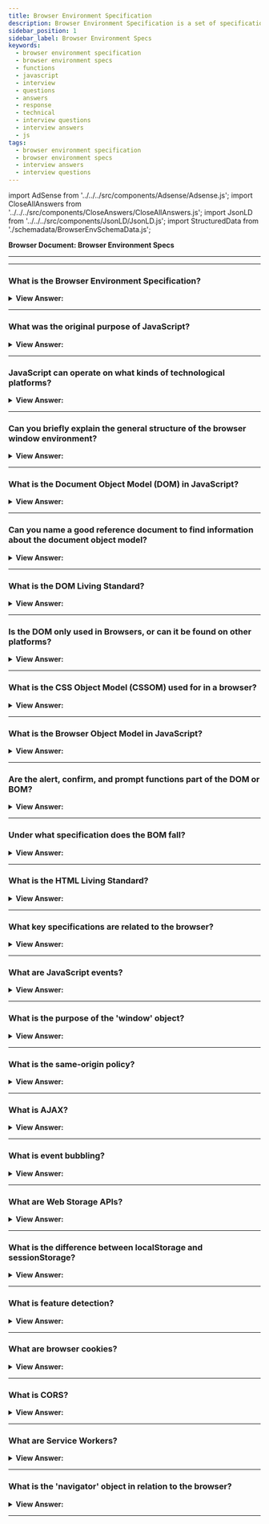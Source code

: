 ```yaml
---
title: Browser Environment Specification
description: Browser Environment Specification is a set of specifications that describe the environment in which a web browser runs. - JavaScript Interview Questions
sidebar_position: 1
sidebar_label: Browser Environment Specs
keywords:
  - browser environment specification
  - browser environment specs
  - functions
  - javascript
  - interview
  - questions
  - answers
  - response
  - technical
  - interview questions
  - interview answers
  - js
tags:
  - browser environment specification
  - browser environment specs
  - interview answers
  - interview questions
---
```


import AdSense from '../../../src/components/Adsense/Adsense.js';
import CloseAllAnswers from '../../../src/components/CloseAnswers/CloseAllAnswers.js';
import JsonLD from '../../../src/components/JsonLD/JsonLD.js';
import StructuredData from './schemadata/BrowserEnvSchemaData.js';

<JsonLD data={StructuredData} />

<head>
  <title>Browser Environment Specification | HelloJavaScript.info</title>
</head>

**Browser Document: Browser Environment Specs**

---

<AdSense />

---

<CloseAllAnswers />

### What is the Browser Environment Specification?

<details>
  <summary><strong>View Answer:</strong></summary>
  <div>
  <div><strong>Interview Response:</strong> It's a set of standards defining how JavaScript interacts with web browsers, including the DOM, events, and communication with servers via AJAX.
</div>
  </div>
</details>

---

### What was the original purpose of JavaScript?

<details>
  <summary><strong>View Answer:</strong></summary>
  <div>
  <div><strong>Interview Response:</strong> The original purpose of JavaScript was to add interactivity and dynamic content to web pages, enabling user interactions, form validation, and manipulation of HTML elements in the browser environment.
</div>
  </div>
</details>

---

### JavaScript can operate on what kinds of technological platforms?

<details>
  <summary><strong>View Answer:</strong></summary>
  <div>
  <div><strong>Interview Response:</strong> JavaScript operates on various platforms, including web browsers, server-side with Node.js, desktop and mobile applications using frameworks like Electron and React Native, and even IoT devices through specialized libraries.
</div><br/>
  <div><strong>Technical Response:</strong> The JavaScript language can run on a browser, or a webserver or another host, even a “smart” coffee machine, if it can run JavaScript. Each of them provides platform-specific functionality. The JavaScript specification calls that a host environment. A host environment provides its own objects and functions additional to the language core. Web browsers give a means to control web pages. Node.js provides server-side features, and so on.
</div>
  </div>
</details>

---

### Can you briefly explain the general structure of the browser window environment?

<details>
  <summary><strong>View Answer:</strong></summary>
  <div>
  <div><strong>Interview Response:</strong> A browser at its root consists of a window (root object), DOM, BOM, and the JavaScript Object. The DOM is the document object model, and the BOM is the browser object model. JavaScript is the language used to interact with the window, DOM, and BOM.
</div>
  </div>
</details>

---

### What is the Document Object Model (DOM) in JavaScript?

<details>
  <summary><strong>View Answer:</strong></summary>
  <div>
  <div><strong>Interview Response:</strong> The DOM is a tree-like structure representing an HTML document, allowing scripts to manipulate the content, structure, and styles of a webpage. The Document Object Model, or DOM, represents all page content as editable objects.  The principal "entry point" to the page is the document object, and we may use it to edit or create anything on the website.
</div><br />
  <div><strong className="codeExample">Code Example:</strong><br /><br />

  <div></div>

```js
// change the background color to red
document.body.style.background = 'red';

// change it back after 1 second
setTimeout(() => (document.body.style.background = ''), 1000);
```

  </div>
  </div>
</details>

---

### Can you name a good reference document to find information about the document object model?

<details>
  <summary><strong>View Answer:</strong></summary>
  <div>
  <div><strong>Interview Response:</strong> Two good reference documents used to reference information about the DOM include the MDN Web Docs and the DOM Living Standard. The DOM Living Standard provides you with detailed information about the specification, and the MDN is a detailed guide expressed in an easy way to learn.
</div>
  </div>
</details>

---

### What is the DOM Living Standard?

<details>
  <summary><strong>View Answer:</strong></summary>
  <div>
  <div><strong>Interview Response:</strong> The DOM Living Standard is a constantly evolving specification that defines the structure, behavior, and APIs of the Document Object Model, ensuring cross-browser consistency and addressing modern web development requirements.
</div>
  </div>
</details>

---

### Is the DOM only used in Browsers, or can it be found on other platforms?

<details>
  <summary><strong>View Answer:</strong></summary>
  <div>
  <div><strong>Interview Response:</strong> While the DOM is primarily used in browsers, it can also be found on other platforms, such as server-side environments like Node.js, using libraries like JSDOM to simulate browser-like DOM interactions.
</div>
  </div>
</details>

---

### What is the CSS Object Model (CSSOM) used for in a browser?

<details>
  <summary><strong>View Answer:</strong></summary>
  <div>
  <div><strong>Interview Response:</strong> The CSS Object Model (CSSOM) is a browser API that represents stylesheets, allowing JavaScript to interact with and manipulate CSS rules and styles applied to HTML elements.
  </div><br />
  <div><strong>Technical Response:</strong> The CSS Object Model is a set of APIs that allow JavaScript to manipulate CSS. It is similar to the DOM, but for CSS rather than HTML. It enables users to view and alter CSS styles in real-time. It is independent of the DOM, yet they collaborate when we change the document's style rules. CSSOM, on the other hand, is rarely a necessity in reality.
  </div>
  </div>
</details>

---

### What is the Browser Object Model in JavaScript?

<details>
  <summary><strong>View Answer:</strong></summary>
  <div>
  <div><strong>Interview Response:</strong> The Browser Object Model (BOM) in JavaScript represents browser components, such as 'window', 'navigator', and 'location', enabling developers to interact with the browser environment and its properties.</div><br />
  <div><strong>Technical Response:</strong> The Browser Object Model (BOM) represents additional objects provided by the browser (host environment) for working with everything except the document.<br /><br />
  <strong>For Example:</strong><br /><br />
  <ol>
    <li>The navigator object gives context about the browser and the operating system. There are various characteristics, but the navigator and location are the most well-known. userAgent tells us about the current browser, and navigator.platform tells us about the platform (which varies depending on whether it's Windows, Linux, or Mac).</li>
    <li>We can read the current URL and redirect the browser to a new URL using the location object.</li>
  </ol>
  </div><br />
  <div><strong className="codeExample">Code Example:</strong> Here’s how we can use the location object<br /><br />

  <div></div>

```js
// Here’s how we can use the location object:
console.log(location.href); // shows current URL

if (confirm('Go to Wikipedia?')) {
  location.href = 'https://wikipedia.org'; // redirect the browser to another URL
}
```

  </div>
  </div>
</details>

---

### Are the alert, confirm, and prompt functions part of the DOM or BOM?

<details>
  <summary><strong>View Answer:</strong></summary>
  <div>
  <div><strong>Interview Response:</strong> The alert, confirm, and prompt functions are part of the Browser Object Model (BOM), specifically the 'window' object, and are used for displaying simple dialogs to interact with users.
</div>
  </div>
</details>

---

### Under what specification does the BOM fall?

<details>
  <summary><strong>View Answer:</strong></summary>
  <div>
  <div><strong>Interview Response:</strong> The BOM falls under the HTML Living Standard specification, which defines the browser environment, including the 'window', 'navigator', and other related objects, in addition to the DOM and HTML elements.</div><br />
  <div><strong>Technical Response:</strong> The BOM is part of the HTML standard. Yes, you read that correctly. The HTML standard, available at https://html.spec.whatwg.org, encompasses more than just the "HTML language" (tags, attributes) and a slew of objects, methods, and browser-specific DOM extensions. That's "HTML in broad strokes." Additionally, certain parts have supplementary specifications given at https://spec.whatwg.org.
  </div>
  </div>
</details>

---

### What is the HTML Living Standard?

<details>
  <summary><strong>View Answer:</strong></summary>
  <div>
  <div><strong>Interview Response:</strong> The HTML Living Standard is an evolving specification that defines HTML, DOM, and browser-related APIs, ensuring consistent behavior across browsers and addressing modern web development needs.
  </div>
  </div>
</details>

---

### What key specifications are related to the browser?

<details>
  <summary><strong>View Answer:</strong></summary>
  <div>
  <div><strong>Interview Response:</strong> Key manuals related to the browser are the HTML Living Standard, Document Object Model (DOM) specification, CSS Object Model (CSSOM), JavaScript ECMAScript specification, and Web API interfaces documentation.<br /><br />
  <ol>
      <li>HTML Living Standard: Covers HTML, DOM, and browser-related APIs.</li>
      <li>CSS Specifications: Defines the behavior and styling of CSS, including CSSOM.</li>
      <li>ECMAScript (JavaScript): Specifies the core JavaScript language features.</li>
      <li>Web APIs: Defines additional APIs for web development, like Fetch, Web Storage, and Web Workers.</li>
      <li>WebRTC: Covers real-time communication between browsers.</li>
      <li>WebAssembly: Describes a binary instruction format for secure and efficient code execution in web browsers.</li>
  </ol>
  </div>
  </div>
</details>

---

### What are JavaScript events?

<details>
  <summary><strong>View Answer:</strong></summary>
  <div>
  <div><strong>Interview Response:</strong> Events are actions or occurrences, like clicks or keypresses, that trigger functions or event listeners to execute code in response to user interactions.
  </div>
  </div>
</details>

---

### What is the purpose of the 'window' object?

<details>
  <summary><strong>View Answer:</strong></summary>
  <div>
  <div><strong>Interview Response:</strong> The <strong>window</strong> object represents the browser window and provides properties, methods, and events for interacting with the global environment and document content.<br />
  </div>
  </div>
</details>

---

### What is the same-origin policy?

<details>
  <summary><strong>View Answer:</strong></summary>
  <div>
  <div><strong>Interview Response:</strong> The same-origin policy (SOP) is a crucial concept in the web application security model. Under this policy, a web browser permits scripts contained in a first web page to access data in a second web page, but only if both web pages have the same origin. An origin is defined as a combination of URI scheme (also known as protocol, such as HTTP or HTTPS), host name (domain), and port number.
  </div>
  </div>
</details>

---

### What is AJAX?

<details>
  <summary><strong>View Answer:</strong></summary>
  <div>
  <div><strong>Interview Response:</strong> AJAX stands for Asynchronous JavaScript and XML. It is a set of web development techniques that uses various web technologies together on the client side to create asynchronous web applications.
  </div><br />
  <div><strong className="codeExample">Code Example:</strong><br /><br />

  <div></div>

```js
fetch('https://api.example.com/data', {
  method: 'GET', // or 'POST'
  headers: {
    'Content-Type': 'application/json',
    // 'Authorization': 'Bearer your-token(optional)'
  }
})
.then(response => response.json()) // parse the response as JSON
.then(data => console.log(data)) // Here's where you handle the result
.catch(error => console.error('Error:', error)); // Handle any errors
```

  </div>
  </div>
</details>

---

### What is event bubbling?

<details>
  <summary><strong>View Answer:</strong></summary>
  <div>
  <div><strong>Interview Response:</strong> Event bubbling is the propagation of an event from a child to parent elements in the DOM tree, triggering event listeners on each element along the way.
  </div><br />
  <div><strong>Technical Response:</strong> Event bubbling is a type of event propagation in the HTML DOM API when an event occurs in an element inside another element, and both elements have registered a handle for that event. The event propagation mode determines the order in which elements receive the event. With bubbling, the event is first captured and handled by the innermost element and then propagated to outer elements. In other words, it starts from the element that triggered the event, and then bubbles up to its parents, and its parents' parents, and so on, until it reaches the root element, typically the document object or the window.
  </div><br />
  <div><strong className="codeExample">Code Example:</strong><br /><br />

  <div></div>

```html
<div id="parent">
  Parent
  <div id="child">
    Child
  </div>
</div>
```

And this JavaScript:

```javascript
document.getElementById('parent').addEventListener('click', () => console.log('parent clicked'));
document.getElementById('child').addEventListener('click', () => console.log('child clicked'));
```

If you click on the element with id "child", you'll see both "child clicked" and "parent clicked" logged to the console, because the click event starts at the child, then bubbles up to the parent.

Sometimes, you might not want an event to bubble. In such cases, you can use `event.stopPropagation()` in the event handler to prevent further propagation. For instance, modifying the child's click event listener like so would stop the event from bubbling up to the parent:

```javascript
document.getElementById('child').addEventListener('click', (event) => {
  console.log('child clicked');
  event.stopPropagation();
});
```

With this change, if you click on the "child" element, only "child clicked" will be logged. The "parent clicked" will not be logged, because the event's propagation is stopped at the child.

  </div>
  </div>
</details>

---

### What are Web Storage APIs?

<details>
  <summary><strong>View Answer:</strong></summary>
  <div>
  <div><strong>Interview Response:</strong> Web Storage APIs (localStorage and sessionStorage) are used to store key-value pairs in the browser, providing a simple way to persist data across page reloads and sessions.
  </div><br />
  <div><strong className="codeExample">Code Example:</strong><br /><br />

  <div></div>

```js
// Store data
localStorage.setItem('key', 'value');

// Get data
let data = localStorage.getItem('key');

// Remove data
localStorage.removeItem('key');

// Clear all data
localStorage.clear();
```

It's important to note that while Web Storage is useful for storing smaller amounts of data, it's not intended to be a replacement for a database. It's also worth noting that these APIs are synchronous and can cause performance issues if you're trying to store larger amounts of data.

---

:::note
As of March 2023, for larger amounts of data, IndexedDB is a good choice. IndexedDB is a low-level API for client-side storage of significant amounts of structured data, including files/blobs.
:::

  </div>
  </div>
</details>

---

### What is the difference between localStorage and sessionStorage?

<details>
  <summary><strong>View Answer:</strong></summary>
  <div>
  <div><strong>Interview Response:</strong> localStorage stores data with no expiration, while sessionStorage stores data for the duration of the page session, deleting the data when the browser is closed.
  </div>
  </div>
</details>

---

### What is feature detection?

<details>
  <summary><strong>View Answer:</strong></summary>
  <div>
  <div><strong>Interview Response:</strong> Feature detection is a technique used to identify browser capabilities, allowing developers to provide fallback solutions or enhancements for unsupported or partially supported features.
  </div><br />
  <div><strong className="codeExample">Code Example:</strong><br /><br />

  <div></div>

Let's say you want to use localStorage, but you want to make sure the browser supports it first. Here's how you might do that:

```js
if (typeof(Storage) !== "undefined") {
    // Code for localStorage/sessionStorage.
} else {
    // Sorry, no web storage support..
}
```

Similarly, you can use feature detection for checking other HTML5 features like Geolocation, Audio, Video, Canvas, etc. For example:

```js
if ("geolocation" in navigator) {
  /* geolocation is available */
} else {
  /* geolocation IS NOT available */
}
```

---

:::tip
Modernizr is a JavaScript library that automates this process for many features, allowing you to test for support with a simple conditional statement.
:::

Please **note** that feature detection doesn't tell you what browser or version the user is using, it only tells you whether a particular feature is available or not.

  </div>
  </div>
</details>

---

### What are browser cookies?

<details>
  <summary><strong>View Answer:</strong></summary>
  <div>
  <div><strong>Interview Response:</strong> Cookies are small pieces of data stored by the browser, used to maintain state between requests or visits, often for user authentication, preferences, or tracking.
  </div><br />
  <div><strong className="codeExample">Code Example:</strong><br /><br />

  <div></div>

Here is a simple example of setting a cookie in JavaScript...

```javascript
document.cookie = "username=John Doe; expires=Thu, 18 Dec 2023 12:00:00 UTC; path=/";
```

In this example, a cookie named "username" is set with a value of "John Doe". The cookie expires on December 18, 2023, and it's accessible to all pages in the same domain.

And here's how you can read cookies:

```javascript
let allCookies = document.cookie;
```

This will return a string containing all cookies in the format `key=value; key2=value2;`.

---

:::note
You should note that cookies have several limitations and implications regarding security and privacy, so they need to be used responsibly and appropriately. For example, sensitive data should never be stored in cookies, and they should always be transmitted over secure (HTTPS) connections when possible.
:::

  </div>
  </div>
</details>

---

### What is CORS?

<details>
  <summary><strong>View Answer:</strong></summary><br />
  <div>
  <div><strong>Interview Response:</strong> CORS (Cross-Origin Resource Sharing) is a mechanism that enables many resources, like fonts, images, and scripts, to be requested across origins, while maintaining security restrictions in the browser.
  </div>
  </div>
</details>

---

### What are Service Workers?

<details>
  <summary><strong>View Answer:</strong></summary><br />
  <div>
  <div><strong>Interview Response:</strong> Service Workers are scripts that run in the background, independent of a web page, enabling features like offline support, push notifications, and background data updates.
  </div><br />
  <div><strong>Technical Response:</strong> Service Workers are a type of web worker. They're JavaScript files that can control the web page/site it is associated with, intercepting and modifying navigation and resource requests, and caching resources in a very granular fashion to complete offline experiences, or to boost performance. Service Workers run in the background, separate from the web page, and they don't have access to the Document Object Model (DOM). This design allows them to be fully asynchronous, meaning they're non-blocking, and can be efficient and effective for features needing good performance.
  </div><br />
  <div><strong className="codeExample">Code Example:</strong><br /><br />

  <div></div>

Service Workers have a lifecycle which includes events like 'install', 'activate', and 'fetch'.

**Here's a very basic Service Worker registration example:**

```javascript
if ('serviceWorker' in navigator) {
  window.addEventListener('load', function() {
    navigator.serviceWorker.register('/sw.js').then(function(registration) {
      // Registration was successful
      console.log('ServiceWorker registration successful with scope: ', registration.scope);
    }, function(err) {
      // registration failed :(
      console.log('ServiceWorker registration failed: ', err);
    });
  });
}
```

This script checks if the service worker API is available, and if it is, the service worker at /sw.js is registered once the page is loaded.

---

:::note
Remember that service workers require HTTPS, because the level of control they have over network requests could be dangerous if intercepted or altered. During development, localhost is considered a secure origin so you can develop your service worker locally.
:::

  </div>
  </div>
</details>

---

### What is the 'navigator' object in relation to the browser?

<details>
  <summary><strong>View Answer:</strong></summary><br />
  <div>
  <div><strong>Interview Response:</strong> The 'navigator' object provides information about the user's browser, OS, and device, helping developers optimize their applications for different environments.
  </div><br />
  <div><strong className="codeExample">Code Example:</strong><br /><br />

  <div></div>

Here's an example of using the navigator object:

```js
if (navigator.onLine) {
  console.log('You are online!');
} else {
  console.log('You are offline.');
}
```

This code checks the **navigator.onLine** property to determine whether the user is online or offline, and logs a message to the console accordingly.

  </div>
  </div>
</details>

---
